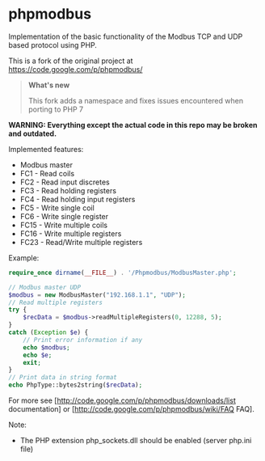 # phpmodbus

Implementation of the basic functionality of the Modbus TCP and UDP based protocol using PHP. 

This is a fork of the original project at https://code.google.com/p/phpmodbus/

> **What's new**
> 
> This fork adds a namespace and fixes issues encountered when porting to PHP 7

**WARNING: Everything except the actual code in this repo may be broken and outdated.**

Implemented features:
 * Modbus master
  * FC1 - Read coils 
  * FC2 - Read input discretes
  * FC3 - Read holding registers 
  * FC4 - Read holding input registers 
  * FC5 - Write single coil 
  * FC6 - Write single register
  * FC15 - Write multiple coils
  * FC16 - Write multiple registers
  * FC23 - Read/Write multiple registers

Example:

```php
require_once dirname(__FILE__) . '/Phpmodbus/ModbusMaster.php'; 

// Modbus master UDP
$modbus = new ModbusMaster("192.168.1.1", "UDP"); 
// Read multiple registers
try {
    $recData = $modbus->readMultipleRegisters(0, 12288, 5); 
}
catch (Exception $e) {
    // Print error information if any
    echo $modbus;
    echo $e;
    exit;
}
// Print data in string format
echo PhpType::bytes2string($recData); 
```

For more see [http://code.google.com/p/phpmodbus/downloads/list documentation] or [http://code.google.com/p/phpmodbus/wiki/FAQ FAQ].

Note: 
 * The PHP extension php_sockets.dll should be enabled (server php.ini file)
